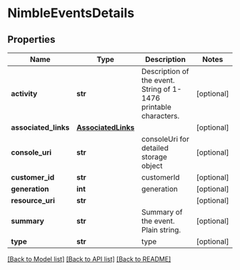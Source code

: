 # NimbleEventsDetails

## Properties
Name | Type | Description | Notes
------------ | ------------- | ------------- | -------------
**activity** | **str** | Description of the event. String of 1-1476 printable characters. | [optional] 
**associated_links** | [**AssociatedLinks**](AssociatedLinks.md) |  | [optional] 
**console_uri** | **str** | consoleUri for detailed storage object | [optional] 
**customer_id** | **str** | customerId | [optional] 
**generation** | **int** | generation | [optional] 
**resource_uri** | **str** |  | [optional] 
**summary** | **str** | Summary of the event. Plain string. | [optional] 
**type** | **str** | type | [optional] 

[[Back to Model list]](../README.md#documentation-for-models) [[Back to API list]](../README.md#documentation-for-api-endpoints) [[Back to README]](../README.md)


